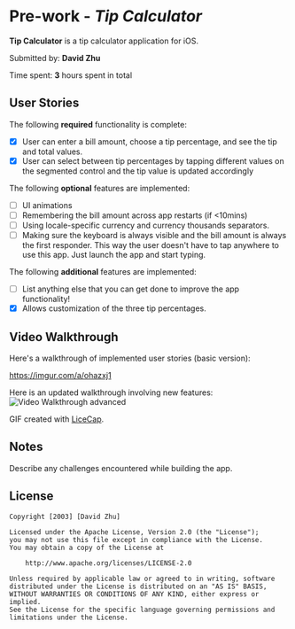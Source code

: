 # Pre-work - *Tip Calculator*

**Tip Calculator** is a tip calculator application for iOS.

Submitted by: **David Zhu**

Time spent: **3** hours spent in total

## User Stories

The following **required** functionality is complete:

* [X] User can enter a bill amount, choose a tip percentage, and see the tip and total values.
* [X] User can select between tip percentages by tapping different values on the segmented control and the tip value is updated accordingly

The following **optional** features are implemented:

* [ ] UI animations
* [ ] Remembering the bill amount across app restarts (if <10mins)
* [ ] Using locale-specific currency and currency thousands separators.
* [ ] Making sure the keyboard is always visible and the bill amount is always the first responder. This way the user doesn't have to tap anywhere to use this app. Just launch the app and start typing.

The following **additional** features are implemented:

- [ ] List anything else that you can get done to improve the app functionality!
- [X] Allows customization of the three tip percentages.

## Video Walkthrough

Here's a walkthrough of implemented user stories (basic version):

https://imgur.com/a/ohazxj1

Here is an updated walkthrough involving new features:
<img src='https://imgur.com/a/02GdyLl' title='Video Walkthrough Advanced' width='' alt='Video Walkthrough advanced' />

GIF created with [LiceCap](http://www.cockos.com/licecap/).

## Notes

Describe any challenges encountered while building the app.

## License

    Copyright [2003] [David Zhu]

    Licensed under the Apache License, Version 2.0 (the "License");
    you may not use this file except in compliance with the License.
    You may obtain a copy of the License at

        http://www.apache.org/licenses/LICENSE-2.0

    Unless required by applicable law or agreed to in writing, software
    distributed under the License is distributed on an "AS IS" BASIS,
    WITHOUT WARRANTIES OR CONDITIONS OF ANY KIND, either express or implied.
    See the License for the specific language governing permissions and
    limitations under the License.
